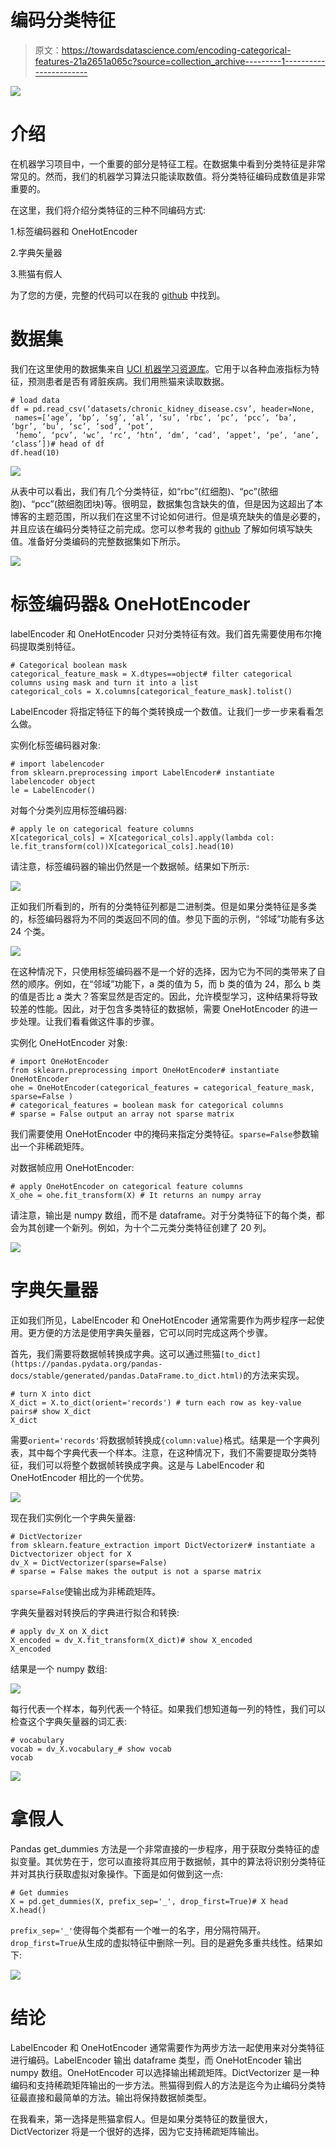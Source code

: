 # 编码分类特征

> 原文：<https://towardsdatascience.com/encoding-categorical-features-21a2651a065c?source=collection_archive---------1----------------------->

![](img/067f655f9f113fb81524f40dd58ab3eb.png)

# 介绍

在机器学习项目中，一个重要的部分是特征工程。在数据集中看到分类特征是非常常见的。然而，我们的机器学习算法只能读取数值。将分类特征编码成数值是非常重要的。

在这里，我们将介绍分类特征的三种不同编码方式:

1.标签编码器和 OneHotEncoder

2.字典矢量器

3.熊猫有假人

为了您的方便，完整的代码可以在我的 [github](https://github.com/liuy14/Kidney_Disease_Detection) 中找到。

# 数据集

我们在这里使用的数据集来自 [UCI 机器学习资源库](https://archive.ics.uci.edu/ml/datasets/chronic_kidney_disease)。它用于以各种血液指标为特征，预测患者是否有肾脏疾病。我们用熊猫来读取数据。

```
# load data
df = pd.read_csv(‘datasets/chronic_kidney_disease.csv’, header=None, 
 names=[‘age’, ‘bp’, ‘sg’, ‘al’, ‘su’, ‘rbc’, ‘pc’, ‘pcc’, ‘ba’, ‘bgr’, ‘bu’, ‘sc’, ‘sod’, ‘pot’, 
 ‘hemo’, ‘pcv’, ‘wc’, ‘rc’, ‘htn’, ‘dm’, ‘cad’, ‘appet’, ‘pe’, ‘ane’, ‘class’])# head of df
df.head(10)
```

![](img/910707a7f41e74c69d17ee96585272ee.png)

从表中可以看出，我们有几个分类特征，如“rbc”(红细胞)、“pc”(脓细胞)、“pcc”(脓细胞团块)等。很明显，数据集包含缺失的值，但是因为这超出了本博客的主题范围，所以我们在这里不讨论如何进行。但是填充缺失的值是必要的，并且应该在编码分类特征之前完成。您可以参考我的 [github](https://github.com/liuy14/Kidney_Disease_Detection) 了解如何填写缺失值。准备好分类编码的完整数据集如下所示。

![](img/8237c6242cd74afffafe4936292064e0.png)

# 标签编码器& OneHotEncoder

labelEncoder 和 OneHotEncoder 只对分类特征有效。我们首先需要使用布尔掩码提取类别特征。

```
# Categorical boolean mask
categorical_feature_mask = X.dtypes==object# filter categorical columns using mask and turn it into a list
categorical_cols = X.columns[categorical_feature_mask].tolist()
```

LabelEncoder 将指定特征下的每个类转换成一个数值。让我们一步一步来看看怎么做。

实例化标签编码器对象:

```
# import labelencoder
from sklearn.preprocessing import LabelEncoder# instantiate labelencoder object
le = LabelEncoder()
```

对每个分类列应用标签编码器:

```
# apply le on categorical feature columns
X[categorical_cols] = X[categorical_cols].apply(lambda col: le.fit_transform(col))X[categorical_cols].head(10)
```

请注意，标签编码器的输出仍然是一个数据帧。结果如下所示:

![](img/8e0fe7995ef53976590ac0d5bf670a3f.png)

正如我们所看到的，所有的分类特征列都是二进制类。但是如果分类特征是多类的，标签编码器将为不同的类返回不同的值。参见下面的示例，“邻域”功能有多达 24 个类。

![](img/9abc43c622b6e64b5528a20dde4154ab.png)

在这种情况下，只使用标签编码器不是一个好的选择，因为它为不同的类带来了自然的顺序。例如，在“邻域”功能下，a 类的值为 5，而 b 类的值为 24，那么 b 类的值是否比 a 类大？答案显然是否定的。因此，允许模型学习，这种结果将导致较差的性能。因此，对于包含多类特征的数据帧，需要 OneHotEncoder 的进一步处理。让我们看看做这件事的步骤。

实例化 OneHotEncoder 对象:

```
# import OneHotEncoder
from sklearn.preprocessing import OneHotEncoder# instantiate OneHotEncoder
ohe = OneHotEncoder(categorical_features = categorical_feature_mask, sparse=False ) 
# categorical_features = boolean mask for categorical columns
# sparse = False output an array not sparse matrix
```

我们需要使用 OneHotEncoder 中的掩码来指定分类特征。`sparse=False`参数输出一个非稀疏矩阵。

对数据帧应用 OneHotEncoder:

```
# apply OneHotEncoder on categorical feature columns
X_ohe = ohe.fit_transform(X) # It returns an numpy array
```

请注意，输出是 numpy 数组，而不是 dataframe。对于分类特征下的每个类，都会为其创建一个新列。例如，为十个二元类分类特征创建了 20 列。

![](img/9e43f77b405e6fdf125301f2efcc63a4.png)

# 字典矢量器

正如我们所见，LabelEncoder 和 OneHotEncoder 通常需要作为两步程序一起使用。更方便的方法是使用字典矢量器，它可以同时完成这两个步骤。

首先，我们需要将数据帧转换成字典。这可以通过熊猫`[to_dict](https://pandas.pydata.org/pandas-docs/stable/generated/pandas.DataFrame.to_dict.html)`的方法来实现。

```
# turn X into dict
X_dict = X.to_dict(orient='records') # turn each row as key-value pairs# show X_dict
X_dict
```

需要`orient='records'`将数据帧转换成`{column:value}`格式。结果是一个字典列表，其中每个字典代表一个样本。注意，在这种情况下，我们不需要提取分类特征，我们可以将整个数据帧转换成字典。这是与 LabelEncoder 和 OneHotEncoder 相比的一个优势。

![](img/64a20d6a0e4bb4bba1129ba56cbff9b3.png)

现在我们实例化一个字典矢量器:

```
# DictVectorizer
from sklearn.feature_extraction import DictVectorizer# instantiate a Dictvectorizer object for X
dv_X = DictVectorizer(sparse=False) 
# sparse = False makes the output is not a sparse matrix
```

`sparse=False`使输出成为非稀疏矩阵。

字典矢量器对转换后的字典进行拟合和转换:

```
# apply dv_X on X_dict
X_encoded = dv_X.fit_transform(X_dict)# show X_encoded
X_encoded
```

结果是一个 numpy 数组:

![](img/120266c019dcca5c50415be93b67dcf8.png)

每行代表一个样本，每列代表一个特征。如果我们想知道每一列的特性，我们可以检查这个字典矢量器的词汇表:

```
# vocabulary
vocab = dv_X.vocabulary_# show vocab
vocab
```

![](img/5320feeab0c3aa81b7e23a3dee316e9b.png)

# 拿假人

Pandas get_dummies 方法是一个非常直接的一步程序，用于获取分类特征的虚拟变量。其优势在于，您可以直接将其应用于数据帧，其中的算法将识别分类特征并对其执行获取虚拟对象操作。下面是如何做到这一点:

```
# Get dummies
X = pd.get_dummies(X, prefix_sep='_', drop_first=True)# X head
X.head()
```

`prefix_sep='_'`使得每个类都有一个唯一的名字，用分隔符隔开。`drop_first=True`从生成的虚拟特征中删除一列。目的是避免多重共线性。结果如下:

![](img/4ce9a993c8a6c56e930b1dc649a6a88e.png)

# 结论

LabelEncoder 和 OneHotEncoder 通常需要作为两步方法一起使用来对分类特征进行编码。LabelEncoder 输出 dataframe 类型，而 OneHotEncoder 输出 numpy 数组。OneHotEncoder 可以选择输出稀疏矩阵。DictVectorizer 是一种编码和支持稀疏矩阵输出的一步方法。熊猫得到假人的方法是迄今为止编码分类特征最直接和最简单的方法。输出将保持数据帧类型。

在我看来，第一选择是熊猫拿假人。但是如果分类特征的数量很大，DictVectorizer 将是一个很好的选择，因为它支持稀疏矩阵输出。